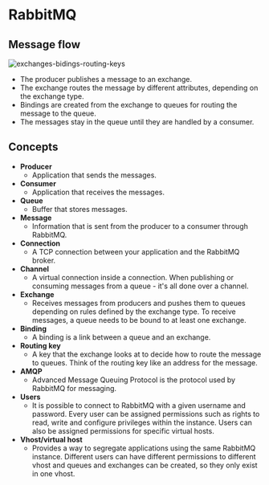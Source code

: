 # RabbitMQ

## Message flow
![exchanges-bidings-routing-keys](https://github.com/wuyichen24/system-design-knowledge/assets/8989447/733d4a95-7a70-4c6c-92ab-a2878aebd0ca)

- The producer publishes a message to an exchange.
- The exchange routes the message by different attributes, depending on the exchange type.
- Bindings are created from the exchange to queues for routing the message to the queue.
- The messages stay in the queue until they are handled by a consumer.

## Concepts
- **Producer**
   - Application that sends the messages.
- **Consumer**
   - Application that receives the messages.
- **Queue**
   - Buffer that stores messages.
- **Message**
   - Information that is sent from the producer to a consumer through RabbitMQ.
- **Connection**
   - A TCP connection between your application and the RabbitMQ broker.
- **Channel**
   - A virtual connection inside a connection. When publishing or consuming messages from a queue - it's all done over a channel.
- **Exchange**
   - Receives messages from producers and pushes them to queues depending on rules defined by the exchange type. To receive messages, a queue needs to be bound to at least one exchange.
- **Binding**
   - A binding is a link between a queue and an exchange.
- **Routing key**
   - A key that the exchange looks at to decide how to route the message to queues. Think of the routing key like an address for the message.
- **AMQP**
   - Advanced Message Queuing Protocol is the protocol used by RabbitMQ for messaging.
- **Users**
   - It is possible to connect to RabbitMQ with a given username and password. Every user can be assigned permissions such as rights to read, write and configure privileges within the instance. Users can also be assigned permissions for specific virtual hosts.
- **Vhost/virtual host**
   - Provides a way to segregate applications using the same RabbitMQ instance. Different users can have different permissions to different vhost and queues and exchanges can be created, so they only exist in one vhost.
